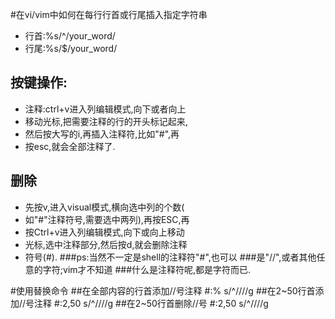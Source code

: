 #在vi/vim中如何在每行行首或行尾插入指定字符串

* 行首:%s/^/your_word/
* 行尾:%s/$/your_word/
## 按键操作:
* 注释:ctrl+v进入列编辑模式,向下或者向上
* 移动光标,把需要注释的行的开头标记起来,
* 然后按大写的i,再插入注释符,比如"#",再
* 按esc,就会全部注释了.
## 删除
* 先按v,进入visual模式,横向选中列的个数(
* 如"#"注释符号,需要选中两列),再按ESC,再
* 按Ctrl+v进入列编辑模式,向下或向上移动
* 光标,选中注释部分,然后按d,就会删除注释
* 符号(#).
###ps:当然不一定是shell的注释符"#",也可以
###是"//",或者其他任意的字符;vim才不知道
###什么是注释符呢,都是字符而已.

#使用替换命令
##在全部内容的行首添加//号注释
#:% s/^/\/\//g
##在2~50行首添加//号注释
#:2,50 s/^/\/\//g
##在2~50行首删除//号
#:2,50 s/^\/\///g

